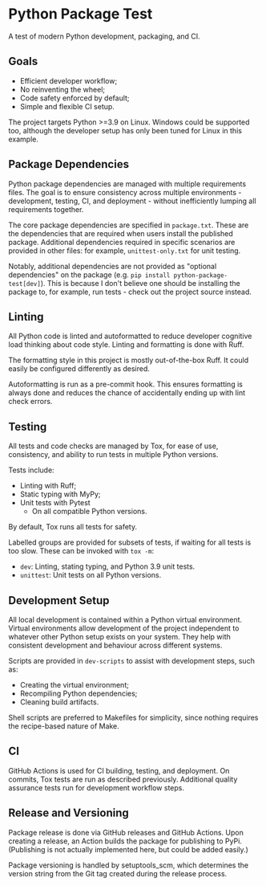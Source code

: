 # Python Package Test

A test of modern Python development, packaging, and CI.

## Goals

- Efficient developer workflow;
- No reinventing the wheel;
- Code safety enforced by default;
- Simple and flexible CI setup.

The project targets Python >=3.9 on Linux. Windows could be supported too, although the developer setup has only been tuned for Linux in this example.

## Package Dependencies

Python package dependencies are managed with multiple requirements files. The goal is to ensure consistency across multiple environments - development, testing, CI, and deployment - without inefficiently lumping all requirements together.

The core package dependencies are specified in `package.txt`. These are the dependencies that are required when users install the published package. Additional dependencies required in specific scenarios are provided in other files: for example, `unittest-only.txt` for unit testing.

Notably, additional dependencies are not provided as "optional dependencies" on the package (e.g. `pip install python-package-test[dev]`). This is because I don't believe one should be installing the package to, for example, run tests - check out the project source instead.

## Linting

All Python code is linted and autoformatted to reduce developer cognitive load thinking about code style. Linting and formatting is done with Ruff.

The formatting style in this project is mostly out-of-the-box Ruff. It could easily be configured differently as desired.

Autoformatting is run as a pre-commit hook. This ensures formatting is always done and reduces the chance of accidentally ending up with lint check errors.

## Testing

All tests and code checks are managed by Tox, for ease of use, consistency, and ability to run tests in multiple Python versions.

Tests include:

- Linting with Ruff;
- Static typing with MyPy;
- Unit tests with Pytest
  - On all compatible Python versions.

By default, Tox runs all tests for safety.

Labelled groups are provided for subsets of tests, if waiting for all tests is too slow. These can be invoked with `tox -m`:

- `dev`: Linting, stating typing, and Python 3.9 unit tests.
- `unittest`: Unit tests on all Python versions.

## Development Setup

All local development is contained within a Python virtual environment. Virtual environments allow development of the project independent to whatever other Python setup exists on your system. They help with consistent development and behaviour across different systems.

Scripts are provided in `dev-scripts` to assist with development steps, such as:

- Creating the virtual environment;
- Recompiling Python dependencies;
- Cleaning build artifacts.

Shell scripts are preferred to Makefiles for simplicity, since nothing requires the recipe-based nature of Make.

## CI

GitHub Actions is used for CI building, testing, and deployment. On commits, Tox tests are run as described previously. Additional quality assurance tests run for development workflow steps.

## Release and Versioning

Package release is done via GitHub releases and GitHub Actions. Upon creating a release, an Action builds the package for publishing to PyPi. (Publishing is not actually implemented here, but could be added easily.)

Package versioning is handled by setuptools_scm, which determines the version string from the Git tag created during the release process.
